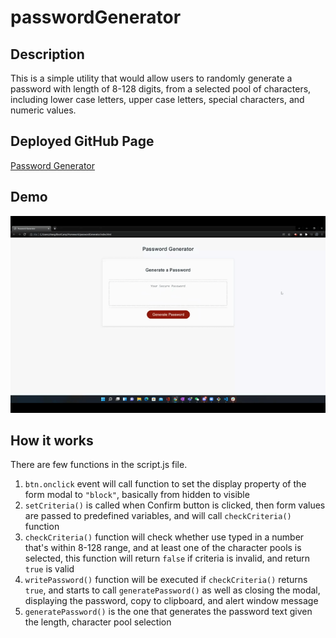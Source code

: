 # passwordGenerator

## Description
This is a simple utility that would allow users to randomly generate a password with length of 8-128 digits, from a selected pool of characters, including lower case letters, upper case letters, special characters, and numeric values.

## Deployed GitHub Page
[Password Generator](https://xuyangzhang0.github.io/passwordGenerator/)

## Demo

![User Flow](demo.gif)

## How it works
There are few functions in the script.js file.

1. `btn.onclick` event will call function to set the display property of the form modal to `"block"`, basically from hidden to visible
2. `setCriteria()` is called when Confirm button is clicked, then form values are passed to predefined variables, and will call `checkCriteria()` function
3. `checkCriteria()` function will check whether use typed in a number that's within 8-128 range, and at least one of the character pools is selected, this function will return `false` if criteria is invalid, and return `true` is valid
4. `writePassword()` function will be executed if `checkCriteria()` returns `true`, and starts to call `generatePassword()` as well as closing the modal, displaying the password, copy to clipboard, and alert window message
5. `generatePassword()` is the one that generates the password text given the length, character pool selection

